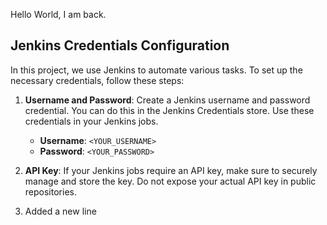 Hello World, I am back.

## Jenkins Credentials Configuration

In this project, we use Jenkins to automate various tasks. To set up the necessary credentials, follow these steps:

1. **Username and Password**: Create a Jenkins username and password credential. You can do this in the Jenkins Credentials store. Use these credentials in your Jenkins jobs.

   - **Username**: `<YOUR_USERNAME>`
   - **Password**: `<YOUR_PASSWORD>`

2. **API Key**: If your Jenkins jobs require an API key, make sure to securely manage and store the key. Do not expose your actual API key in public repositories.
3. Added a new line
